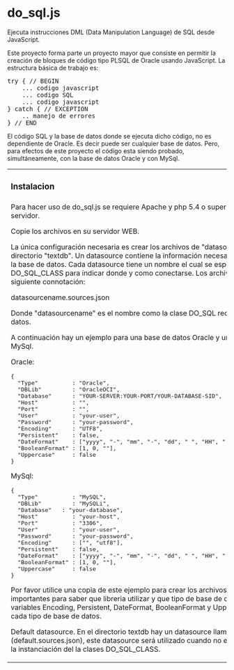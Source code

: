 # do_sql.js
Ejecuta instrucciones DML (Data Manipulation Language)
 de SQL desde JavaScript.

Este proyecto forma parte un proyecto mayor que consiste en permitir la creación de bloques de código tipo PLSQL de Oracle usando JavaScript.
La estructura básica de trabajo es:
<pre>
try { // BEGIN
	... codigo javascript
	... codigo SQL
	... codigo javascript
} catch { // EXCEPTION
	.. manejo de errores
} // END
</pre>
El código SQL y la base de datos donde se ejecuta dicho código, no es dependiente de Oracle. Es decir puede ser cualquier base de datos. 
Pero, para efectos de este proyecto el código esta siendo probado, simultáneamente, con la base de datos Oracle y con MySql.
<table><tr><td>
<h3>Instalacion</h3>
</td><td><h3>Installation</h3></td></tr>
<tr>
<td>Para hacer uso de do_sql.js se requiere Apache y php 5.4 o superior del lado del servidor.


Copie los archivos en su servidor WEB.

La única configuración necesaria es crear los archivos de "datasource" ubicados en el directorio "textdb". Un datasource contiene la información necesaria para conectarse a la base de datos. Cada datasource tiene un nombre el cual se especifica en la clase DO_SQL_CLASS para indicar donde y como conectarse. Los archivos se nombre con la siguiente connotación:

datasourcename.sources.json

Donde "datasourcename" es el nombre como la clase DO_SQL reconoce a la base de datos.

A continuación hay un ejemplo para una base de datos Oracle y una base de datos MySql.

Oracle:
<pre>
{
  "Type"          : "Oracle",
  "DBLib"         : "OracleOCI",
  "Database"      : "YOUR-SERVER:YOUR-PORT/YOUR-DATABASE-SID",
  "Host"          : "",
  "Port"          : "",
  "User"          : "your-user",
  "Password"      : "your-password",
  "Encoding"      : "UTF8",
  "Persistent"    : false,
  "DateFormat"    : ["yyyy", "-", "mm", "-", "dd", " ", "HH", ":", "nn", ":", "ss"],
  "BooleanFormat" : [1, 0, ""],
  "Uppercase"     : false
}
</pre>

MySql:
<pre>
{
  "Type"          : "MySQL",
  "DBLib"         : "MySQLi",
  "Database"   : "your-database",
  "Host"          : "your-host",
  "Port"          : "3306",
  "User"          : "your-user",
  "Password"      : "your-password",
  "Encoding"      : ["", "utf8"],
  "Persistent"    : false,
  "DateFormat"    : ["yyyy", "-", "mm", "-", "dd", " ", "HH", ":", "nn", ":", "ss"],
  "BooleanFormat" : [1, 0, ""],
  "Uppercase"     : false
}
</pre>

Por favor utilice una copia de este ejemplo para crear los archivos. El Type y DBLib son importantes para saber que libreria utilizar y que tipo de base de datos es. Deje las variables Encoding, Persistent, DateFormat, BooleanFormat y Uppercaso tal cual para cada tipo de base de datos.

Default datasource.
En el directorio textdb hay un datasource llamado "default", (default.sources.json), este datasource será utilizado cuando no especificamos uno en la instanciación del la clases DO_SQL_CLASS. 
</td>
<td>To use do_sql.js Apache and PHP 5.4 or higher required  on server side.


Copy the files on your WEB server.

The only configuration required is to create files " datasource " located in the " textdb " directory. A data source contains the information needed to connect to the database. Each data source has a name which is specified in the DO_SQL_CLASS class to indicate where and how to connect. The files are named with the following connotation :

datasourcename.sources.json


Where he " DataSourceName " is the name as the class DO_SQL recognizes  the database .

Below there is an example for Oracle database and MySql database .

Oracle:
<pre>
{
  "Type"          : "Oracle",
  "DBLib"         : "OracleOCI",
  "Database"      : "YOUR-SERVER:YOUR-PORT/YOUR-DATABASE-SID",
  "Host"          : "",
  "Port"          : "",
  "User"          : "your-user",
  "Password"      : "your-password",
  "Encoding"      : "UTF8",
  "Persistent"    : false,
  "DateFormat"    : ["yyyy", "-", "mm", "-", "dd", " ", "HH", ":", "nn", ":", "ss"],
  "BooleanFormat" : [1, 0, ""],
  "Uppercase"     : false
}
</pre>

MySql:
<pre>
{
  "Type"          : "MySQL",
  "DBLib"         : "MySQLi",
  "Database"   : "your-database",
  "Host"          : "your-host",
  "Port"          : "3306",
  "User"          : "your-user",
  "Password"      : "your-password",
  "Encoding"      : ["", "utf8"],
  "Persistent"    : false,
  "DateFormat"    : ["yyyy", "-", "mm", "-", "dd", " ", "HH", ":", "nn", ":", "ss"],
  "BooleanFormat" : [1, 0, ""],
  "Uppercase"     : false
}
</pre>


Please use a copy of this example to create the files . The Type and DBLib variables are important to know what library use and what type of database is . Leave Encoding , Persistent , DateFormat , BooleanFormat and Uppercase variables such for each type of database.

Default datasource .
in the directory textdb there is a datasource called "default " ( default.sources.json ), this datasource will be used when you do not specify one on instantiation of the DO_SQL_CLASS classes.

</td>
</tr>
</table>
